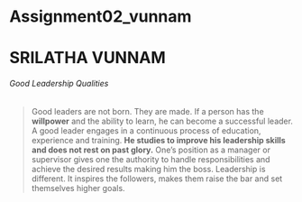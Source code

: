 # Assignment02_vunnam
# SRILATHA VUNNAM
###### Good Leadership Qualities


>Good leaders are not born. They are made. If a person has the **willpower** and the ability to learn, he can become a successful leader. A good leader engages in a continuous process of education, experience and training. **He studies to improve his leadership skills and does not rest on past glory.** One’s position as a manager or supervisor gives one the authority to handle responsibilities and achieve the desired results making him the boss. Leadership is different. It inspires the followers, makes them raise the bar and set themselves higher goals.




